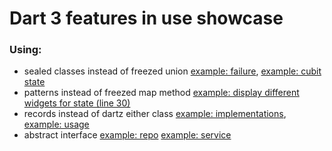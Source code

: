 # Dart 3 features in use showcase

### Using:
- sealed classes instead of freezed union [example: failure](lib/domain/failutes/failure.dart), [example: cubit state](lib/presentation/home/cubit/home_state.dart)
- patterns instead of freezed map method [example: display different widgets for state (line 30)](lib/presentation/home/home_page.dart)
- records instead of dartz either class [example: implementations](lib/domain/repositories/todo_repository.dart), [example: usage](lib/presentation/home/cubit/home_cubit.dart)
- abstract interface [example: repo](lib/domain/repositories/todo_repository.dart) [example: service](lib/data/api/todo_api.dart)

